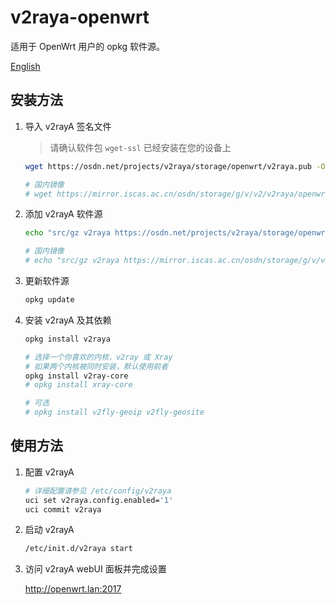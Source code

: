 # v2raya-openwrt

适用于 OpenWrt 用户的 opkg 软件源。

[English](README.md)

## 安装方法

1. 导入 v2rayA 签名文件

   > 请确认软件包 `wget-ssl` 已经安装在您的设备上

   ```sh
   wget https://osdn.net/projects/v2raya/storage/openwrt/v2raya.pub -O /etc/opkg/keys/94cc2a834fb0aa03

   # 国内镜像
   # wget https://mirror.iscas.ac.cn/osdn/storage/g/v/v2/v2raya/openwrt/v2raya.pub -O /etc/opkg/keys/94cc2a834fb0aa03
   ```

2. 添加 v2rayA 软件源

   ```sh
   echo "src/gz v2raya https://osdn.net/projects/v2raya/storage/openwrt/$(. /etc/openwrt_release && echo "$DISTRIB_ARCH")" | tee -a "/etc/opkg/customfeeds.conf"

   # 国内镜像
   # echo "src/gz v2raya https://mirror.iscas.ac.cn/osdn/storage/g/v/v2/v2raya/openwrt/$(. /etc/openwrt_release && echo "$DISTRIB_ARCH")" | tee -a "/etc/opkg/customfeeds.conf"
   ```

3. 更新软件源

   ```sh
   opkg update
   ```

4. 安装 v2rayA 及其依赖

   ```sh
   opkg install v2raya

   # 选择一个你喜欢的内核，v2ray 或 Xray
   # 如果两个内核被同时安装，默认使用前者
   opkg install v2ray-core
   # opkg install xray-core

   # 可选
   # opkg install v2fly-geoip v2fly-geosite
   ```

## 使用方法

1. 配置 v2rayA

   ```sh
   # 详细配置请参见 /etc/config/v2raya
   uci set v2raya.config.enabled='1'
   uci commit v2raya
   ```

2. 启动 v2rayA

   ```sh
   /etc/init.d/v2raya start
   ```

3. 访问 v2rayA webUI 面板并完成设置

   http://openwrt.lan:2017
